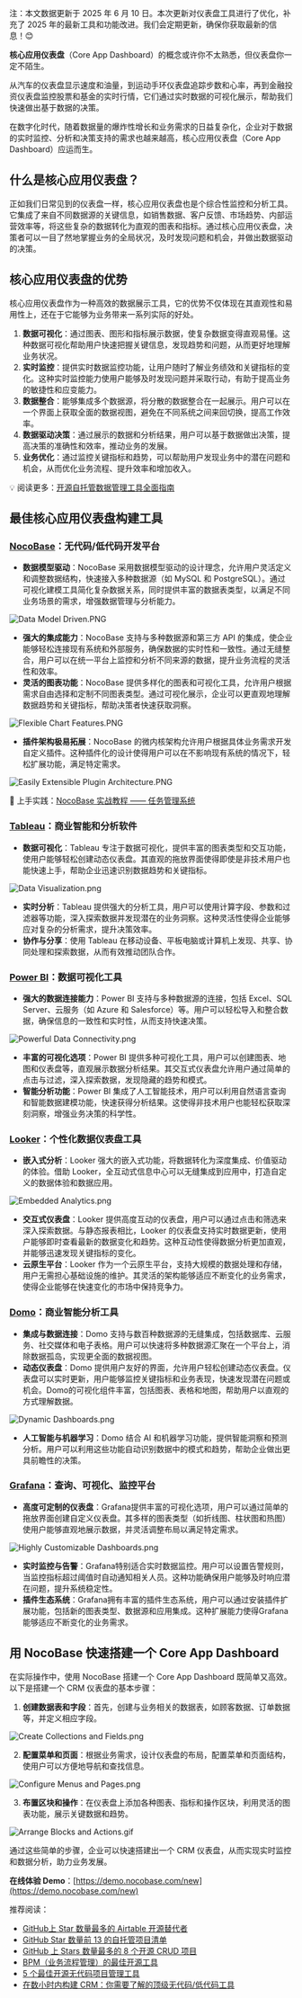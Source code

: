 注：本文数据更新于 2025 年 6 月 10 日。本次更新对仪表盘工具进行了优化，补充了 2025 年的最新工具和功能改进。我们会定期更新，确保你获取最新的信息！😊

**核心应用仪表盘**（Core App Dashboard）的概念或许你不太熟悉，但仪表盘你一定不陌生。

从汽车的仪表盘显示速度和油量，到运动手环仪表盘追踪步数和心率，再到金融投资仪表盘监控股票和基金的实时行情，它们通过实时数据的可视化展示，帮助我们快速做出基于数据的决策。

在数字化时代，随着数据量的爆炸性增长和业务需求的日益复杂化，企业对于数据的实时监控、分析和决策支持的需求也越来越高，核心应用仪表盘（Core App Dashboard）应运而生。

## 什么是核心应用仪表盘？

正如我们日常见到的仪表盘一样，核心应用仪表盘也是个综合性监控和分析工具。它集成了来自不同数据源的关键信息，如销售数据、客户反馈、市场趋势、内部运营效率等，将这些复杂的数据转化为直观的图表和指标。通过核心应用仪表盘，决策者可以一目了然地掌握业务的全局状况，及时发现问题和机会，并做出数据驱动的决策。

## 核心应用仪表盘的优势

核心应用仪表盘作为一种高效的数据展示工具，它的优势不仅体现在其直观性和易用性上，还在于它能够为业务带来一系列实际的好处。

1. **数据可视化**：通过图表、图形和指标展示数据，使复杂数据变得直观易懂。这种数据可视化帮助用户快速把握关键信息，发现趋势和问题，从而更好地理解业务状况。
2. **实时监控**：提供实时数据监控功能，让用户随时了解业务绩效和关键指标的变化。这种实时监控能力使用户能够及时发现问题并采取行动，有助于提高业务的敏捷性和应变能力。
3. **数据整合**：能够集成多个数据源，将分散的数据整合在一起展示。用户可以在一个界面上获取全面的数据视图，避免在不同系统之间来回切换，提高工作效率。
4. **数据驱动决策**：通过展示的数据和分析结果，用户可以基于数据做出决策，提高决策的准确性和效率，推动业务的发展。
5. **业务优化**：通过监控关键指标和趋势，可以帮助用户发现业务中的潜在问题和机会，从而优化业务流程、提升效率和增加收入。

💡 阅读更多：[开源自托管数据管理工具全面指南](https://www.nocobase.com/cn/blog/data-transformation-tools)

## 最佳核心应用仪表盘构建工具

### [NocoBase](https://www.nocobase.com/)：无代码/低代码开发平台

* **数据模型驱动**：NocoBase 采用数据模型驱动的设计理念，允许用户灵活定义和调整数据结构，快速接入多种数据源（如 MySQL 和 PostgreSQL）。通过可视化建模工具简化复杂数据关系，同时提供丰富的数据表类型，以满足不同业务场景的需求，增强数据管理与分析能力。

![Data Model Driven.PNG](https://static-docs.nocobase.com/96f1b61b8f21b715ab001112e008b04d.PNG)

* **强大的集成能力**：NocoBase 支持与多种数据源和第三方 API 的集成，使企业能够轻松连接现有系统和外部服务，确保数据的实时性和一致性。通过无缝整合，用户可以在统一平台上监控和分析不同来源的数据，提升业务流程的灵活性和效率。
* **灵活的图表功能**：NocoBase 提供多样化的图表和可视化工具，允许用户根据需求自由选择和定制不同图表类型。通过可视化展示，企业可以更直观地理解数据趋势和关键指标，帮助决策者快速获取洞察。

![Flexible Chart Features.PNG](https://static-docs.nocobase.com/b9c17fd149addc7ef29435b01abb3632.PNG)

* **插件架构极易拓展**：NocoBase 的微内核架构允许用户根据具体业务需求开发自定义插件。这种插件化的设计使得用户可以在不影响现有系统的情况下，轻松扩展功能，满足特定需求。

![Easily Extensible Plugin Architecture.PNG](https://static-docs.nocobase.com/f5f2c8056c536f0edf54115f5cedba28.PNG)

🙌 上手实践：[NocoBase 实战教程 —— 任务管理系统](https://www.nocobase.com/cn/tutorials/task-tutorial-introduction)

### [Tableau](https://www.tableau.com/)：商业智能和分析软件

* **数据可视化**：Tableau 专注于数据可视化，提供丰富的图表类型和交互功能，使用户能够轻松创建动态仪表盘。其直观的拖放界面使得即使是非技术用户也能快速上手，帮助企业迅速识别数据趋势和关键指标。

![Data Visualization.png](https://static-docs.nocobase.com/1533ec03c82ee152b7a249dcc3d11fdb.png)

* **实时分析**：Tableau 提供强大的分析工具，用户可以使用计算字段、参数和过滤器等功能，深入探索数据并发现潜在的业务洞察。这种灵活性使得企业能够应对复杂的分析需求，提升决策效率。
* **协作与分享**：使用 Tableau 在移动设备、平板电脑或计算机上发现、共享、协同处理和探索数据，从而有效推动团队合作。

### [Power BI](https://powerbi.microsoft.com/)：数据可视化工具

* **强大的数据连接能力**：Power BI 支持与多种数据源的连接，包括 Excel、SQL Server、云服务（如 Azure 和 Salesforce）等。用户可以轻松导入和整合数据，确保信息的一致性和实时性，从而支持快速决策。

![Powerful Data Connectivity.png](https://static-docs.nocobase.com/a293b1baa40c1ea8c5f3e51c0f3b20fc.png)

* **丰富的可视化选项**：Power BI 提供多种可视化工具，用户可以创建图表、地图和仪表盘等，直观展示数据分析结果。其交互式仪表盘允许用户通过简单的点击与过滤，深入探索数据，发现隐藏的趋势和模式。
* **智能分析功能**：Power BI 集成了人工智能技术，用户可以利用自然语言查询和智能数据建模功能，快速获得分析结果。这使得非技术用户也能轻松获取深刻洞察，增强业务决策的科学性。

### [Looker](https://looker.com/)：个性化数据仪表盘工具

* **嵌入式分析**：Looker 强大的嵌入式功能，将数据转化为深度集成、价值驱动的体验。借助 Looker，全互动式信息中心可以无缝集成到应用中，打造自定义的数据体验和数据应用。

![Embedded Analytics.png](https://static-docs.nocobase.com/50004621a42c024bd6868f66140eb7b2.png)

* **交互式仪表盘**：Looker 提供高度互动的仪表盘，用户可以通过点击和筛选来深入探索数据。与静态报表相比，Looker 的仪表盘支持实时数据更新，使用户能够即时查看最新的数据变化和趋势。这种互动性使得数据分析更加直观，并能够迅速发现关键指标的变化。
* **云原生平台**：Looker 作为一个云原生平台，支持大规模的数据处理和存储，用户无需担心基础设施的维护。其灵活的架构能够适应不断变化的业务需求，使得企业能够在快速变化的市场中保持竞争力。

### [Domo](https://www.domo.com/)：商业智能分析工具

* **集成与数据连接**：Domo 支持与数百种数据源的无缝集成，包括数据库、云服务、社交媒体和电子表格。用户可以快速将多种数据源汇聚在一个平台上，消除数据孤岛，实现更全面的数据视图。
* **动态仪表盘**：Domo 提供用户友好的界面，允许用户轻松创建动态仪表盘。仪表盘可以实时更新，用户能够监控关键指标和业务表现，快速发现潜在问题或机会。Domo的可视化组件丰富，包括图表、表格和地图，帮助用户以直观的方式理解数据。

![Dynamic Dashboards.png](https://static-docs.nocobase.com/8189abaff8650b01b4c40a79d06c6fda.png)

* **人工智能与机器学习**：Domo 结合 AI 和机器学习功能，提供智能洞察和预测分析。用户可以利用这些功能自动识别数据中的模式和趋势，帮助企业做出更具前瞻性的决策。

### [Grafana](https://grafana.com/)：查询、可视化、监控平台

* **高度可定制的仪表盘**：Grafana提供丰富的可视化选项，用户可以通过简单的拖放界面创建自定义仪表盘。其多样的图表类型（如折线图、柱状图和热图）使用户能够直观地展示数据，并灵活调整布局以满足特定需求。

![Highly Customizable Dashboards.png](https://static-docs.nocobase.com/4cfa8f673801d43f60934b2e9f1629e6.png)

* **实时监控与告警**：Grafana特别适合实时数据监控。用户可以设置告警规则，当监控指标超过阈值时自动通知相关人员。这种功能确保用户能够及时响应潜在问题，提升系统稳定性。
* **插件生态系统**：Grafana拥有丰富的插件生态系统，用户可以通过安装插件扩展功能，包括新的图表类型、数据源和应用集成。这种扩展能力使得Grafana能够适应不断变化的业务需求。

## 用 NocoBase 快速搭建一个 Core App Dashboard

在实际操作中，使用 NocoBase 搭建一个 Core App Dashboard 既简单又高效。以下是搭建一个 CRM 仪表盘的基本步骤：

1. **创建数据表和字段**：首先，创建与业务相关的数据表，如顾客数据、订单数据等，并定义相应字段。

![Create Collections and Fields.png](https://static-docs.nocobase.com/4d45ea860097b8f9f1f7863acb332bbd.png)

2. **配置菜单和页面**：根据业务需求，设计仪表盘的布局，配置菜单和页面结构，使用户可以方便地导航和查找信息。

![Configure Menus and Pages.png](https://static-docs.nocobase.com/31536cd42b4bf43f17950b0162c0aaa7.png)

3. **布置区块和操作**：在仪表盘上添加各种图表、指标和操作区块，利用灵活的图表功能，展示关键数据和趋势。

![Arrange Blocks and Actions.gif](https://static-docs.nocobase.com/a4a1f6874ca6dfeb9edda95da5188744.gif)

通过这些简单的步骤，企业可以快速搭建出一个 CRM 仪表盘，从而实现实时监控和数据分析，助力业务发展。

**在线体验 Demo**：[https://demo.nocobase.com/new](https://demo.nocobase.com/new)

推荐阅读：

* [GitHub上 Star 数量最多的 Airtable 开源替代者](https://www.nocobase.com/cn/blog/open-source-airtable-alternatives)
* [GitHub Star 数量前 13 的自托管项目清单](https://www.nocobase.com/cn/blog/self-hsosted-projects-list)
* [GitHub 上 Stars 数量最多的 8 个开源 CRUD 项目](https://www.nocobase.com/cn/blog/crud-projects)
* [BPM（业务流程管理）的最佳开源工具](https://www.nocobase.com/cn/blog/open-source-tools-for-bpm)
* [5 个最佳开源无代码项目管理工具](https://www.nocobase.com/cn/blog/project-management-tools)
* [在数小时内构建 CRM：你需要了解的顶级无代码/低代码工具](https://www.nocobase.com/cn/blog/low-code-no-code-crm-builder)
